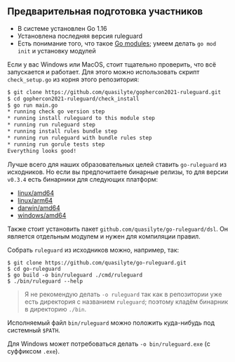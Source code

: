 ## Предварительная подготовка участников

* В системе установлен Go 1.16
* Установлена последняя версия ruleguard
* Есть понимание того, что такое [Go modules](https://github.com/golang/go/wiki/Modules); умеем делать `go mod init` и установку модулей

Если у вас Windows или MacOS, стоит тщательно проверить, что всё запускается и работает.
Для этого можно использовать скрипт `check_setup.go` из корня этого репозитория:

```bash
$ git clone https://github.com/quasilyte/gophercon2021-ruleguard.git
$ cd gophercon2021-ruleguard/check_install
$ go run main.go
* running check go version step
* running install ruleguard to this module step
* running run ruleguard step
* running install rules bundle step
* running run ruleguard with bundle rules step
* running run gorule tests step
Everything looks good!
```

Лучше всего для наших образовательных целей ставить `go-ruleguard` из исходников. Но если вы предпочитаете бинарные релизы, то для версии `v0.3.4` есть бинарники для следующих платформ:

* [linux/amd64](https://github.com/quasilyte/go-ruleguard/releases/download/v0.3.4/ruleguard-linux-amd64.zip)
* [linux/arm64](https://github.com/quasilyte/go-ruleguard/releases/download/v0.3.4/ruleguard-linux-arm64.zip)
* [darwin/amd64](https://github.com/quasilyte/go-ruleguard/releases/download/v0.3.4/ruleguard-darwin-amd64.zip)
* [windows/amd64](https://github.com/quasilyte/go-ruleguard/releases/download/v0.3.4/ruleguard-windows-amd64.zip)

Также стоит установить пакет `github.com/quasilyte/go-ruleguard/dsl`. Он является отдельным модулем и нужен для компиляции правил.

Собрать `ruleguard` из исходников можно, например, так:

```
$ git clone https://github.com/quasilyte/go-ruleguard.git
$ cd go-ruleguard
$ go build -o bin/ruleguard ./cmd/ruleguard
$ ./bin/ruleguard --help
```

> Я не рекомендую делать `-o ruleguard` так как в репозитории уже есть директория с названием `ruleguard`; поэтому кладём бинарник в директорию `./bin`.

Исполняемый файл `bin/ruleguard` можно положить куда-нибудь под системный `$PATH`.

Для Windows может потребоваться делать `-o bin/ruleguard.exe` (с суффиксом `.exe`).
